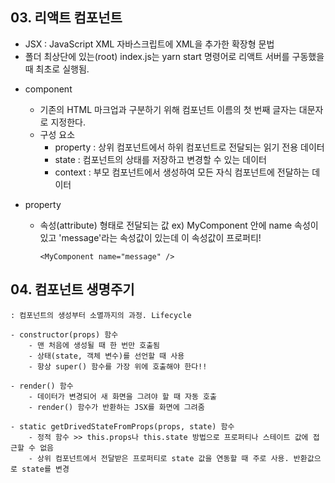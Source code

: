 ## 03. 리액트 컴포넌트

- JSX : JavaScript XML 자바스크립트에 XML을 추가한 확장형 문법
- 폴더 최상단에 있는(root) index.js는 yarn start 명령어로 리액트 서버를 구동했을 때 최초로 실행됨.

* component

  - 기존의 HTML 마크업과 구분하기 위해 컴포넌트 이름의 첫 번째 글자는 대문자로 지정한다.
  - 구성 요소
    - property : 상위 컴포넌트에서 하위 컴포넌트로 전달되는 읽기 전용 데이터
    - state : 컴포넌트의 상태를 저장하고 변경할 수 있는 데이터
    - context : 부모 컴포넌트에서 생성하여 모든 자식 컴포넌트에 전달하는 데이터

* property
  - 속성(attribute) 형태로 전달되는 값
    ex) MyComponent 안에 name 속성이 있고 'message'라는 속성값이 있는데 이 속성값이 프로퍼티!
    ```
    <MyComponent name="message" />
    ```

## 04. 컴포넌트 생명주기

    : 컴포넌트의 생성부터 소멸까지의 과정. Lifecycle

    - constructor(props) 함수
        - 맨 처음에 생성될 때 한 번만 호출됨
        - 상태(state, 객체 변수)를 선언할 때 사용
        - 항상 super() 함수를 가장 위에 호출해야 한다!!

    - render() 함수
        - 데이터가 변경되어 새 화면을 그려야 할 때 자동 호출
        - render() 함수가 반환하는 JSX를 화면에 그려줌

    - static getDrivedStateFromProps(props, state) 함수
        - 정적 함수 >> this.props나 this.state 방법으로 프로퍼티나 스테이트 값에 접근할 수 없음
        - 상위 컴포넌트에서 전달받은 프로퍼티로 state 값을 연동할 때 주로 사용. 반환값으로 state를 변경
